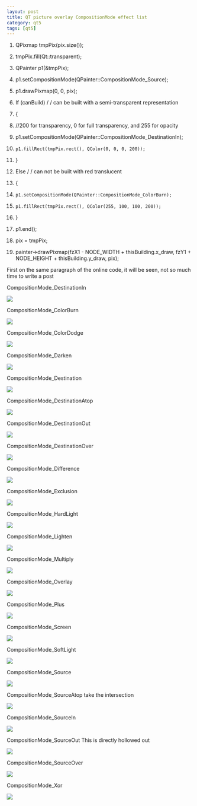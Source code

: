 ```yaml
---
layout: post
title: QT picture overlay CompositionMode effect list
category: qt5
tags: [qt5]
---
```

1. QPixmap tmpPix(pix.size());
    

2. tmpPix.fill(Qt::transparent);
    

3. QPainter p1(&tmpPix);
    

4. p1.setCompositionMode(QPainter::CompositionMode_Source);
    

5. p1.drawPixmap(0, 0, pix);
    

6. If (canBuild) / / can be built with a semi-transparent representation
    

7. {
    

8. 	 //200 for transparency, 0 for full transparency, and 255 for opacity
    

9.  p1.setCompositionMode(QPainter::CompositionMode_DestinationIn);
    

10. 	p1.fillRect(tmpPix.rect(), QColor(0, 0, 0, 200));
    

11. }
    

12.  Else / / can not be built with red translucent
    

13. {
    

14. 	p1.setCompositionMode(QPainter::CompositionMode_ColorBurn);
    

15. 	p1.fillRect(tmpPix.rect(), QColor(255, 100, 100, 200));
    

16. }
    

17. p1.end();
    

18. pix = tmpPix;
    

19. painter->drawPixmap(fzX1 - NODE_WIDTH + thisBuilding.x_draw, fzY1 + NODE_HEIGHT + thisBuilding.y_draw, pix);
    
    

First on the same paragraph of the online code, it will be seen, not so much time to write a post

CompositionMode\_DestinationIn

![](./assets/2021-07-25/d0d1583b1db1c52087c63b09b693b097.png)

CompositionMode\_ColorBurn

![](./assets/2021-07-25/da7ad9541fe2daf5c858f55ea5cac9bb.png)

CompositionMode\_ColorDodge

![](./assets/2021-07-25/3d161b2ed2b4d3f6f349241ae6098b93.png)

CompositionMode\_Darken

![](./assets/2021-07-25/3a3466d48bdb835797a5f444240f0396.png)

CompositionMode\_Destination

![](./assets/2021-07-25/5cad023c9b6214b16065825dbe815b9a.png)

CompositionMode\_DestinationAtop

![](./assets/2021-07-25/212addc3bc7e214b31bfaa8261a929aa.png)

CompositionMode\_DestinationOut

![](./assets/2021-07-25/0eaa67264f600a9a2d5b70925507a001.png)

CompositionMode\_DestinationOver

![](./assets/2021-07-25/9537ca88f464cb9fdea008ee4e8ad45b.png)

CompositionMode\_Difference

![](./assets/2021-07-25/3608746bb8fb888b603f032ab09c84d9.png)

CompositionMode\_Exclusion

![](./assets/2021-07-25/dbf17f2d03fc730cf5e88b85f98b3d56.png)

CompositionMode\_HardLight

![](./assets/2021-07-25/842842dad4e997410673a5661b82d8a0.png)

CompositionMode\_Lighten

![](./assets/2021-07-25/7784453aa2db89a8a052e66039bf408a.png)

CompositionMode\_Multiply

![](./assets/2021-07-25/60844f8ebafbd668f7e5e9135c5ae151.png)

CompositionMode\_Overlay

![](./assets/2021-07-25/71048778b669f6b8b91ef9b3dd25382e.png)

CompositionMode\_Plus

![](./assets/2021-07-25/e08b5b7c0a1293810174285c15b61d4b.png)

CompositionMode\_Screen

![](./assets/2021-07-25/1099a6047848483c2d9e951a524f86d2.png)

CompositionMode\_SoftLight

![](./assets/2021-07-25/ef9b6217e0fd270456cb95c203f95f86.png)

CompositionMode\_Source

![](./assets/2021-07-25/1599e2b5ffb363a543c127f09e678963.png)

CompositionMode\_SourceAtop take the intersection

![](./assets/2021-07-25/bc5819f6e9bef3d4088aca9a72977df1.png)

CompositionMode\_SourceIn 

![](./assets/2021-07-25/21231d816afce13a184e7d060f918e80.png)

CompositionMode\_SourceOut This is directly hollowed out

![](./assets/2021-07-25/88a35a772d6a4b0e4ed2e50efe71da0f.png)

CompositionMode\_SourceOver

![](./assets/2021-07-25/7cae5a9307b43ef6123aff5bb25603bf.png)

CompositionMode\_Xor 

![](./assets/2021-07-25/7698208aa2c81fe5d502d7aa907dc844.png)

[](http://qtxlsx.debao.me/)